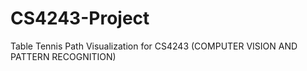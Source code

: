 # CS4243-Project
Table Tennis Path Visualization for CS4243 (COMPUTER VISION AND PATTERN RECOGNITION)
